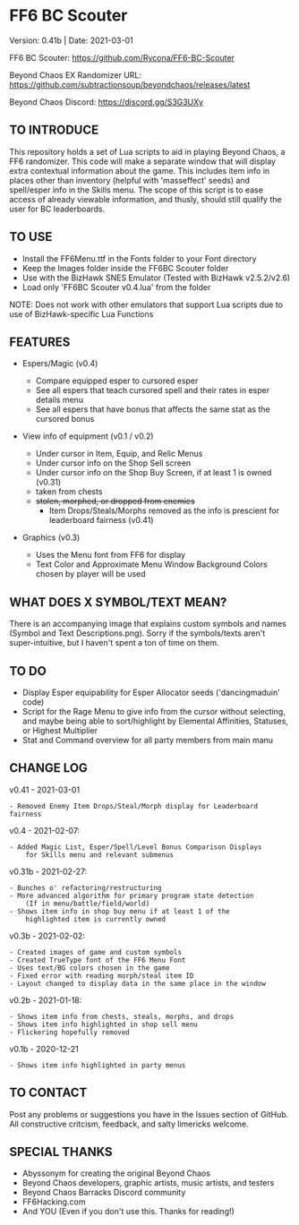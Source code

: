 # FF6 BC Scouter

Version:    0.41b  |  Date:       2021-03-01

FF6 BC Scouter: https://github.com/Rycona/FF6-BC-Scouter

Beyond Chaos EX Randomizer URL:    https://github.com/subtractionsoup/beyondchaos/releases/latest

Beyond Chaos Discord:           https://discord.gg/S3G3UXy

TO INTRODUCE
-------------
This repository holds a set of Lua scripts to aid in playing Beyond Chaos, a FF6 randomizer. This code will
make a separate window that will display extra contextual information about the game. This includes item info
in places other than inventory (helpful with 'masseffect' seeds) and spell/esper info in the Skills menu.
The scope of this script is to ease access of already viewable information, and thusly, should still qualify
the user for BC leaderboards.

TO USE
-----------------------------------------
- Install the FF6Menu.ttf in the Fonts folder to your Font directory
- Keep the Images folder inside the FF6BC Scouter folder
- Use with the BizHawk SNES Emulator (Tested with BizHawk v2.5.2/v2.6)
- Load only 'FF6BC Scouter v0.4.lua' from the folder

NOTE: Does not work with other emulators that support Lua scripts due to use of BizHawk-specific Lua Functions

FEATURES
-------------------------------------------
- Espers/Magic (v0.4)
    - Compare equipped esper to cursored esper
    - See all espers that teach cursored spell and their rates in esper details menu
    - See all espers that have bonus that affects the same stat as the cursored bonus
    
- View info of equipment (v0.1 / v0.2)
    - Under cursor in Item, Equip, and Relic Menus
    - Under cursor info on the Shop Sell screen
    - Under cursor info on the Shop Buy Screen, if at least 1 is owned (v0.31)
    - taken from chests
    - ~~stolen, morphed, or dropped from enemies~~
        - Item Drops/Steals/Morphs removed as the info is prescient for leaderboard fairness (v0.41)
    
- Graphics (v0.3)
    - Uses the Menu font from FF6 for display
    - Text Color and Approximate Menu Window Background Colors chosen by player will be used

WHAT DOES X SYMBOL/TEXT MEAN?
-------------------------------------------
There is an accompanying image that explains custom symbols and names (Symbol and Text Descriptions.png).
Sorry if the symbols/texts aren't super-intuitive, but I haven't spent a ton of time on them.

TO DO
-------------------------------------------
- Display Esper equipability for Esper Allocator seeds ('dancingmaduin' code)
- Script for the Rage Menu to give info from the cursor without selecting, and maybe being able to
    sort/highlight by Elemental Affinities, Statuses, or Highest Multiplier
- Stat and Command overview for all party members from main manu

CHANGE LOG
------------------------------------------
v0.41 - 2021-03-01

    - Removed Enemy Item Drops/Steal/Morph display for Leaderboard fairness

v0.4 - 2021-02-07:

    - Added Magic List, Esper/Spell/Level Bonus Comparison Displays
        for Skills menu and relevant submenus

v0.31b - 2021-02-27:

    - Bunches o' refactoring/restructuring
    - More advanced algorithm for primary program state detection
        (If in menu/battle/field/world)
    - Shows item info in shop buy menu if at least 1 of the
        highlighted item is currently owned

v0.3b - 2021-02-02:
    
    - Created images of game and custom symbols
    - Created TrueType font of the FF6 Menu Font
    - Uses text/BG colors chosen in the game
    - Fixed error with reading morph/steal item ID
    - Layout changed to display data in the same place in the window

v0.2b - 2021-01-18:

    - Shows item info from chests, steals, morphs, and drops
    - Shows item info highlighted in shop sell menu
    - Flickering hopefully removed
    
v0.1b - 2020-12-21

    - Shows item info highlighted in party menus
    
TO CONTACT
------------------------------------------
Post any problems or suggestions you have in the Issues section of GitHub. All constructive critcism,
feedback, and salty limericks welcome.

SPECIAL THANKS
------------------------------------------
- Abyssonym for creating the original Beyond Chaos
- Beyond Chaos developers, graphic artists, music artists, and testers
- Beyond Chaos Barracks Discord community
- FF6Hacking.com
- And YOU (Even if you don't use this. Thanks for reading!)
